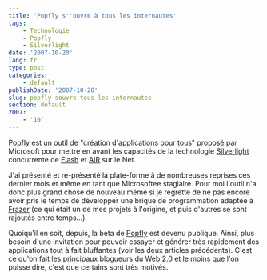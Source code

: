```yaml
---
title: 'Popfly s''ouvre à tous les internautes'
tags:
    - Technologie
    - Popfly
    - Silverlight
date: '2007-10-20'
lang: fr
type: post
categories:
    - default
publishDate: '2007-10-20'
slug: popfly-souvre-tous-les-internautes
section: default
2007:
    - '10'
---
```


[Popfly](http://popfly.ms/) est un outil de &quot;création d'applications pour tous&quot; proposé par Microsoft pour mettre en avant les capacités de la technologie [Silverlight](http://msdn.microsoft.com/en-us/silverlight/bb187358.aspx) concurrente de [Flash](http://www.adobe.com/products/flash.html) et [AIR](http://www.adobe.com/products/air.html) sur le Net.</p>

J'ai présenté et re-présenté la plate-forme à de nombreuses reprises ces dernier mois et même en tant que Microsoftee stagiaire. Pour moi l'outil n'a donc plus grand chose de nouveau même si je regrette de ne pas encore avoir pris le temps de développer une brique de programmation adaptée à [Frazer](http://www.frazer.biz) (ce qui était un de mes projets à l'origine, et puis d'autres se sont rajoutés entre temps…).

Quoiqu'il en soit, depuis, la beta de [Popfly](http://popfly.ms/) est devenu publique. Ainsi, plus besoin d'une invitation pour pouvoir essayer et générer très rapidement des applications tout à fait bluffantes (voir les deux articles précédents). C'est ce qu'on fait les principaux blogueurs du Web 2.0 et le moins que l'on puisse dire, c'est que certains sont très motivés.